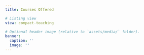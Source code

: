 ```yaml
---
title: Courses Offered

# Listing view
view: compact-teaching

# Optional header image (relative to `assets/media/` folder).
banner:
  caption: ''
  image: ''
---
```

